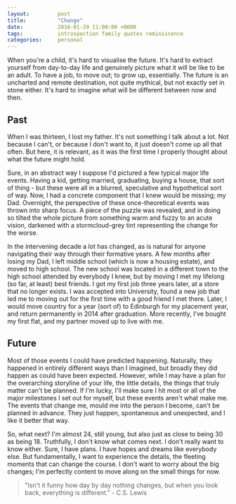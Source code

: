 ```yaml
---
layout:         post
title:          "Change"
date:           2016-01-29 11:00:00 +0000
tags:           introspection family quotes reminiscence
categories:     personal
---
```


When you're a child, it's hard to visualise the future. It's hard to extract yourself from day-to-day life and genuinely picture what it will be like to be an adult. To have a job, to move out; to grow up, essentially. The future is an uncharted and remote destination, not quite mythical, but not exactly set in stone either. It's hard to imagine what will be different between now and then.

<!-- Read More -->

## Past

When I was thirteen, I lost my father. It's not something I talk about a lot. Not because I can't, or because I don't want to, it just doesn't come up all that often. But here, it is relevant, as it was the first time I properly thought about what the future might hold. 

Sure, in an abstract way I suppose I'd pictured a few typical major life events. Having a kid, getting married, graduating, buying a house, that sort of thing - but these were all in a blurred, speculative and hypothetical sort of way. Now, I had a concrete component that I knew would be missing; my Dad. Overnight, the perspective of these once-theoretical events was thrown into sharp focus. A piece of the puzzle was revealed, and in doing so tilted the whole picture from something warm and fuzzy to an acute vision, darkened with a stormcloud-grey tint representing the change for the worse.

In the intervening decade a lot has changed, as is natural for anyone navigating their way through their formative years. A few months after losing my Dad, I left middle school (which is now a housing estate), and moved to high school. The new school was located in a different town to the high school attended by everybody I knew, but by moving I met my lifelong (so far, at least) best friends. I got my first job three years later, at a store that no longer exists. I was accepted into University, found a new job that led me to moving out for the first time with a good friend I met there. Later, I would move country for a year (sort of) to Edinburgh for my placement year, and return permanently in 2014 after graduation. More recently, I've bought my first flat, and my partner moved up to live with me.

## Future

Most of those events I could have predicted happening. Naturally, they happened in entirely different ways than I imagined, but broadly they did happen as could have been expected. However, while I may have a plan for the overarching storyline of your life, the little details, the things that truly matter can't be planned. If I'm lucky, I'll make sure I hit most or all of the major milestones I set out for myself, but these events aren't what make me. The events that change me, mould me into the person I become, can't be planned in advance. They just happen, spontaneous and unexpected, and I like it better that way.

So, what next? I'm almost 24, still young, but also just as close to being 30 as being 18. Truthfully, I don't know what comes next. I don't really want to know either. Sure, I have plans. I have hopes and dreams like everybody else. But fundamentally, I want to experience the details, the fleeting moments that can change the course. I don't want to worry about the big changes; I'm perfectly content to move along on the small things for now.

> "Isn't it funny how day by day nothing changes, but when you look back, everything is different." - C.S. Lewis